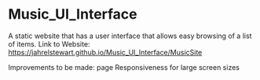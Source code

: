 # Music_UI_Interface
A static website that has a user interface that allows easy browsing of a list of items.
Link to Website: https://jahrelstewart.github.io/Music_UI_Interface/MusicSite

Improvements to be made: page Responsiveness for large screen sizes
